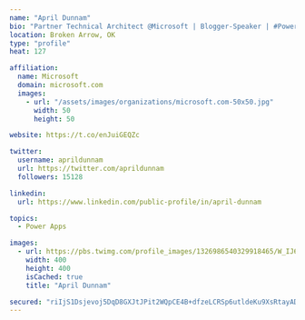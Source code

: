 ```yaml
---
name: "April Dunnam"
bio: "Partner Technical Architect @Microsoft | Blogger-Speaker | #PowerApps, #PowerAutomate, #Office365, #SharePoint | #WIT | #Karaoke Queen"
location: Broken Arrow, OK
type: "profile"
heat: 127

affiliation:
  name: Microsoft
  domain: microsoft.com
  images:
    - url: "/assets/images/organizations/microsoft.com-50x50.jpg"
      width: 50
      height: 50

website: https://t.co/enJuiGEQZc

twitter:
  username: aprildunnam
  url: https://twitter.com/aprildunnam
  followers: 15128

linkedin:
  url: https://www.linkedin.com/public-profile/in/april-dunnam

topics:
  - Power Apps

images:
  - url: https://pbs.twimg.com/profile_images/1326986540329918465/W_IJ6Ih2_400x400.jpg
    width: 400
    height: 400
    isCached: true
    title: "April Dunnam"

secured: "riIjS1Dsjevoj5DqD8GXJtJPit2WQpCE4B+dfzeLCRSp6utldeKu9XsRtayADhxpigrBLC8PTz2tSVVYLzw4Cq4vWBevSbFVHp6HWv/NzlAcejXjtfROjEGRIKQtO93WY40RuPG6ibp4tZbJP3JRsnKfhkfT9UlkBFwNy/HKFQ5TP3fi5Cja7Wq4ILvGE4A7iITcP9uxEOKmbLMPHPwBd7Vn0QLzrWIiffLtuxZnHFqCrBSOm3RfDG/WhmF93ZQHZ+U0axaXNSXImFj9UYadaSU1WD6Zj0rCTWAZ+efnOCKz9Mk4U6bj1ErzNGmd29mxlOGn4oiykkGaagkbtcRybTzPyvEEfUMOkgKCkL9NxIqxNWJKhP5mQfbxkHtjHUX4tgRDPrLmiKx7JGVPL5jJhTzjZ5pu7aEBYzQaB9PBiNs=;/kXE/OBDsohLXatp/AL/6A=="
---
```


